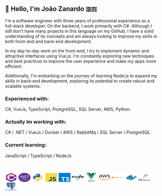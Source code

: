 ## 👋 Hello, I'm João Zanardo 🇧🇷 
I'm a software engineer with three years of professional experience as a full-stack developer. On the backend, I work primarily with C#. Although I still don't have many projects in this language on my GitHub, I have a solid understanding of its concepts and am always looking to improve my skills in both front-end and back-end development.

In my day-to-day work on the front-end, I try to implement dynamic and attractive interfaces using Vue.js. I'm constantly exploring new techniques and best practices to improve the user experience and make my apps more efficient.

Additionally, I'm embarking on the journey of learning Node.js to expand my skills in back-end development, exploring its potential to create robust and scalable systems.

### Experienced with:
C#, VueJs, TypeScript, PostgreSQL, SQL Server, AWS, Python.
### Actually Im working with: 
C# / .NET / VueJs / Docker / AWS /  RabbitMq / SQL Server / PostgreSQL

### Current learning: 
JavaScript / TypeScript /  NodeJs

<br />

<div style="display: inline_block"><br>
  <img align="center" alt="Zanardo-Csharp" height="30" width="40" src="https://raw.githubusercontent.com/devicons/devicon/6910f0503efdd315c8f9b858234310c06e04d9c0/icons/csharp/csharp-original.svg">
  <img align="center" alt="Zanardo-dotNet" height="30" width="40" src="https://raw.githubusercontent.com/devicons/devicon/6910f0503efdd315c8f9b858234310c06e04d9c0/icons/dotnetcore/dotnetcore-original.svg">
  <img align="center" alt="Zanardo-Python" height="30" width="40" src="https://raw.githubusercontent.com/devicons/devicon/00f02ef57fb7601fd1ddcc2fe6fe670fef3ae3e4/icons/python/python-original.svg">
  <img align="center" alt="Zanardo-Js" height="30" width="40" src="https://raw.githubusercontent.com/devicons/devicon/6910f0503efdd315c8f9b858234310c06e04d9c0/icons/javascript/javascript-original.svg">
  <img align="center" alt="Zanardo-Ts" height="30" width="40" src="https://raw.githubusercontent.com/devicons/devicon/6910f0503efdd315c8f9b858234310c06e04d9c0/icons/typescript/typescript-original.svg">
  <img align="center" alt="Zanardo-Node" height="30" width="40" src="https://raw.githubusercontent.com/devicons/devicon/6910f0503efdd315c8f9b858234310c06e04d9c0/icons/nodejs/nodejs-original-wordmark.svg">
  <img align="center" alt="Zanardo-Vue" height="30" width="40" src="https://raw.githubusercontent.com/devicons/devicon/6910f0503efdd315c8f9b858234310c06e04d9c0/icons/vuejs/vuejs-original-wordmark.svg">
  <img align="center" alt="Zanardo-Aws" height="30" width="40" src="https://raw.githubusercontent.com/devicons/devicon/6910f0503efdd315c8f9b858234310c06e04d9c0/icons/amazonwebservices/amazonwebservices-original-wordmark.svg">
  <img align="center" alt="Zanardo-Rabbit" height="30" width="40" src="https://raw.githubusercontent.com/devicons/devicon/6910f0503efdd315c8f9b858234310c06e04d9c0/icons/rabbitmq/rabbitmq-original-wordmark.svg">
  <img align="center" alt="Zanardo-Docker" height="30" width="40" src="https://raw.githubusercontent.com/devicons/devicon/6910f0503efdd315c8f9b858234310c06e04d9c0/icons/docker/docker-original.svg">
  <img align="center" alt="Zanardo-SqlServer" height="30" width="40" src="https://raw.githubusercontent.com/devicons/devicon/6910f0503efdd315c8f9b858234310c06e04d9c0/icons/microsoftsqlserver/microsoftsqlserver-original-wordmark.svg">
  <img align="center" alt="Zanardo-postgresql" height="30" width="40" src="https://raw.githubusercontent.com/devicons/devicon/6910f0503efdd315c8f9b858234310c06e04d9c0/icons/postgresql/postgresql-plain-wordmark.svg">
<!-- ![](https://komarev.com/ghpvc/?username=jozanardo&color=79b8ff) -->
</div>
 
##


<!--
**jozanardo/jozanardo** is a ✨ _special_ ✨ repository because its `README.md` (this file) appears on your GitHub profile.

Here are some ideas to get you started:

- 🔭 I’m currently working on ...
- 🌱 I’m currently learning ...
- 👯 I’m looking to collaborate on ...
- 🤔 I’m looking for help with ...
- 💬 Ask me about ...
- 📫 How to reach me: ...
- 😄 Pronouns: ...
- ⚡ Fun fact: ...
-->
